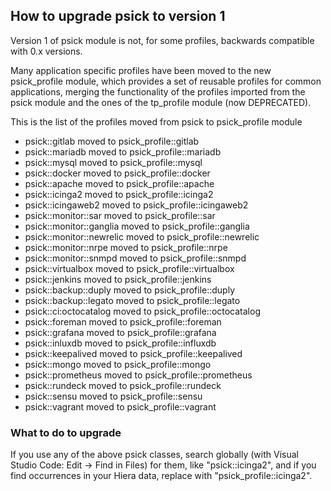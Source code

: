 ## How to upgrade psick to version 1

Version 1 of psick module is not, for some profiles, backwards compatible with 0.x versions.

Many application specific profiles have been moved to the new psick_profile module,
which provides a set of reusable profiles for common applications, merging the functionality of 
the profiles imported from the psick module and the ones of the tp_profile module (now DEPRECATED).

This is the list of the profiles moved from psick to psick_profile module

  - psick::gitlab moved to psick_profile::gitlab
  - psick::mariadb moved to psick_profile::mariadb
  - psick::mysql moved to psick_profile::mysql
  - psick::docker moved to psick_profile::docker
  - psick::apache moved to psick_profile::apache
  - psick::icinga2 moved to psick_profile::icinga2
  - psick::icingaweb2 moved to psick_profile::icingaweb2
  - psick::monitor::sar moved to psick_profile::sar
  - psick::monitor::ganglia moved to psick_profile::ganglia
  - psick::monitor::newrelic moved to psick_profile::newrelic
  - psick::monitor::nrpe moved to psick_profile::nrpe
  - psick::monitor::snmpd moved to psick_profile::snmpd
  - psick::virtualbox moved to psick_profile::virtualbox
  - psick::jenkins moved to psick_profile::jenkins
  - psick::backup::duply moved to psick_profile::duply
  - psick::backup::legato moved to psick_profile::legato
  - psick::ci:octocatalog moved to psick_profile::octocatalog
  - psick::foreman moved to psick_profile::foreman
  - psick::grafana moved to psick_profile::grafana
  - psick::inluxdb moved to psick_profile::influxdb
  - psick::keepalived moved to psick_profile::keepalived
  - psick::mongo moved to psick_profile::mongo
  - psick::prometheus moved to psick_profile::prometheus
  - psick::rundeck moved to psick_profile::rundeck
  - psick::sensu moved to psick_profile::sensu
  - psick::vagrant moved to psick_profile::vagrant

### What to do to upgrade

If you use any of the above psick classes, search globally (with Visual Studio Code: Edit -> Find in Files) for them, like "psick::icinga2", and if you find occurrences in your Hiera data, replace with "psick_profile::icinga2".


